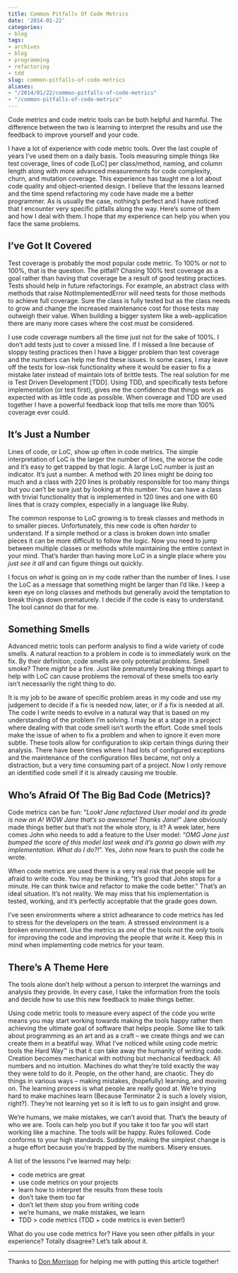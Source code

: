 ```yaml
---
title: Common Pitfalls Of Code Metrics
date: '2014-01-22'
categories:
- blog
tags:
- archives
- blog
- programming
- refactoring
- tdd
slug: common-pitfalls-of-code-metrics
aliases:
- "/2014/01/22/common-pitfalls-of-code-metrics"
- "/common-pitfalls-of-code-metrics"
---
```


Code metrics and code metric tools can be both helpful and harmful. The difference between the two is learning to interpret the results and use the feedback to improve yourself and your code.

I have a lot of experience with code metric tools. Over the last couple of years I’ve used them on a daily basis. Tools measuring simple things like test coverage, lines of code \[LoC\] per class/method, naming, and column length along with more advanced measurements for code complexity, churn, and mutation coverage. This experience has taught me a lot about code quality and object-oriented design. I believe that the lessons learned and the time spend refactoring my code have made me a better programmer. As is usually the case, nothing’s perfect and I have noticed that I encounter very specific pitfalls along the way. Here’s some of them and how I deal with them. I hope that my experience can help you when you face the same problems.

## I’ve Got It Covered

Test coverage is probably the most popular code metric. To 100% or not to 100%, that is the question. The pitfall? Chasing 100% test coverage as a goal rather than having that coverage be a result of good testing practices. Tests should help in future refactorings. For example, an abstract class with methods that raise NotImplementedError will need tests for those methods to achieve full coverage. Sure the class is fully tested but as the class needs to grow and change the increased maintenance cost for those tests may outweigh their value. When building a bigger system like a web-application there are many more cases where the cost must be considered.

I use code coverage numbers all the time just not for the sake of 100%. I don’t add tests just to cover a missed line. If I missed a line because of sloppy testing practices then I have a bigger problem than test coverage and the numbers can help me find these issues. In some cases, I may leave off the tests for low-risk functionality where it would be easier to fix a mistake later instead of maintain lots of brittle tests. The real solution for me is Test Driven Development \[TDD\]. Using TDD, and specifically tests before implementation (or test first), gives me the confidence that things work as expected with as little code as possible. When coverage and TDD are used together I have a powerful feedback loop that tells me more than 100% coverage ever could.

## It’s Just a Number

Lines of code, or LoC, show up often in code metrics. The simple interpretation of LoC is the larger the number of lines, the worse the code and it’s easy to get trapped by that logic. A large LoC number is just an indicator. It’s just a number. A method with 20 lines might be doing too much and a class with 220 lines is probably responsible for too many things but you can’t be sure just by looking at this number. You can have a class with trivial functionality that is implemented in 120 lines and one with 60 lines that is crazy complex, especially in a language like Ruby.

The common response to LoC growing is to break classes and methods in to smaller pieces. Unfortunately, this new code is often _harder_ to understand. If a simple method or a class is broken down into smaller pieces it can be more difficult to follow the logic. Now you need to jump between multiple classes or methods while maintaining the entire context in your mind. That’s harder than having more LoC in a single place where you _just see it all_ and can figure things out quickly.

I focus on _what_ is going on in my code rather than the number of lines. I use the LoC as a message that something might be larger than I’d like. I keep a keen eye on long classes and methods but generally avoid the temptation to break things down prematurely. I decide if the code is easy to understand. The tool cannot do that for me.

## Something Smells

Advanced metric tools can perform analysis to find a wide variety of code smells. A natural reaction to a problem in code is to immediately work on the fix. By their definition, code smells are only potential problems. Smell smoke? There _might_ be a fire. Just like prematurely breaking things apart to help with LoC can cause problems the removal of these smells too early isn’t necessarily the right thing to do.

It is my job to be aware of specific problem areas in my code and use my judgement to decide if a fix is needed now, later, or if a fix is needed at all. The code I write needs to evolve in a natural way that is based on my understanding of the problem I’m solving. I may be at a stage in a project where dealing with that code smell isn’t worth the effort. Code smell tools make the issue of when to fix a problem and when to ignore it even more subtle. These tools allow for configuration to skip certain things during their analysis. There have been times where I had lots of configured exceptions and the maintenance of the configuration files became, not only a distraction, but a very time consuming part of a project. Now I only remove an identified code smell if it is already causing me trouble.

## Who’s Afraid Of The Big Bad Code (Metrics)?

Code metrics can be fun: “_Look! Jane refactored User model and its grade is now an A! WOW Jane that’s so awesome! Thanks Jane!_” Jane obviously made things better but that’s not the whole story, is it? A week later, here comes John who needs to add a feature to the User model: “_OMG Jane just bumped the score of this model last week and it’s gonna go down with my implementation. What do I do?!_”. Yes, John now fears to push the code he wrote.

When code metrics are used there is a very real risk that people will be afraid to write code. You may be thinking, “It’s good that John stops for a minute. He can think twice and refactor to make the code better.” That’s an ideal situation. It’s not reality. We may miss that his implementation is tested, working, and it’s perfectly acceptable that the grade goes down.

I’ve seen environments where a strict adhearance to code metrics has led to stress for the developers on the team. A stressed environment is a broken environment. Use the metrics as _one_ of the tools not the _only_ tools for improving the code and improving the people that write it. Keep this in mind when implementing code metrics for your team.

## There’s A Theme Here

The tools alone don’t help without a person to interpret the warnings and analysis they provide. In every case, I take the information from the tools and decide how to use this new feedback to make things better.

Using code metric tools to measure every aspect of the code you write means you may start working towards making the tools happy rather then achieving the ultimate goal of software that helps people. Some like to talk about programming as an art and as a craft – we create things and we can create them in a beatiful way. What I’ve noticed while using code metric tools the Hard Way™ is that it can take away the humanity of writing code. Creation becomes mechanical with nothing but mechanical feedback. All numbers and no intuition. Machines do what they’re told exactly the way they were told to do it. People, on the other hand, are chaotic. They do things in various ways – making mistakes, (hopefully) learning, and moving on. The learning process is what people are really good at. We’re trying hard to make machines learn (Because Terminator 2 is such a lovely vision, right?). They’re not learning yet so it is left to us to gain insight and grow.

We’re humans, we make mistakes, we can’t avoid that. That’s the beauty of who we are. Tools can help you but if you take it too far you will start working like a machine. The tools will be happy. Rules followed. Code conforms to your high standards. Suddenly, making the simplest change is a huge effort because you’re trapped by the numbers. Misery ensues.

A list of the lessons I’ve learned may help:

- code metrics are great
- use code metrics on your projects
- learn how to interpret the results from these tools
- don’t take them too far
- don’t let them stop you from writing code
- we’re humans, we make mistakes, we learn
- TDD > code metrics (TDD + code metrics is even better!)

What do you use code metrics for? Have you seen other pitfalls in your experience? Totally disagree? Let’s talk about it.

* * *

Thanks to [Don Morrison](https://twitter.com/elskwid) for helping me with putting this article together!

